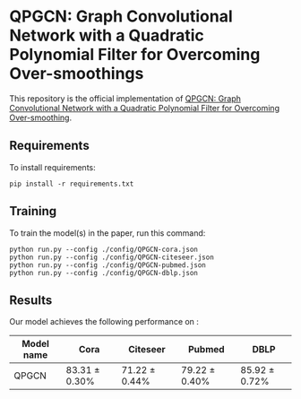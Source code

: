 <!-- >📋  A template [README.md](https://github.com/paperswithcode/releasing-research-code/blob/master/templates/README.md) for code accompanying a Machine Learning paper -->

# QPGCN: Graph Convolutional Network with a Quadratic Polynomial Filter for Overcoming Over-smoothings

This repository is the official implementation of [QPGCN: Graph Convolutional Network with a Quadratic Polynomial Filter for Overcoming Over-smoothing](https://link.springer.com/content/pdf/10.1007/s10489-022-03836-2.pdf).

## Requirements

To install requirements:

```setup
pip install -r requirements.txt
```

<!-- >📋  Describe how to set up the environment, e.g. pip/conda/docker commands, download datasets, etc... -->

## Training

To train the model(s) in the paper, run this command:

```train
python run.py --config ./config/QPGCN-cora.json
python run.py --config ./config/QPGCN-citeseer.json
python run.py --config ./config/QPGCN-pubmed.json
python run.py --config ./config/QPGCN-dblp.json
```

<!-- >📋  Describe how to train the models, with example commands on how to train the models in your paper, including the full training procedure and appropriate hyperparameters. -->

<!-- ## Evaluation

To evaluate my model on ImageNet, run:

```eval
python eval.py --model-file mymodel.pth --benchmark imagenet
```

>📋  Describe how to evaluate the trained models on benchmarks reported in the paper, give commands that produce the results (section below). -->

<!-- ## Pre-trained Models

You can download pretrained models here:

- [My awesome model](https://drive.google.com/mymodel.pth) trained on ImageNet using parameters x,y,z. 

>📋  Give a link to where/how the pretrained models can be downloaded and how they were trained (if applicable).  Alternatively you can have an additional column in your results table with a link to the models. -->

## Results

Our model achieves the following performance on :

<!-- ### [Image Classification on ImageNet](https://paperswithcode.com/sota/image-classification-on-imagenet) -->

| Model name         |        Cora      |      Citeseer    |      Pubmed      |      DBLP        |
| ------------------ | ---------------- | ---------------- | ---------------- | ---------------- |
|          QPGCN     | 83.31 $\pm$ 0.30\%  | 71.22 $\pm$ 0.44\%  | 79.22 $\pm$ 0.40\%  | 85.92 $\pm$ 0.72\%  |

<!-- >📋  Include a table of results from your paper, and link back to the leaderboard for clarity and context. If your main result is a figure, include that figure and link to the command or notebook to reproduce it.  -->


<!-- ## Contributing

>📋  Pick a licence and describe how to contribute to your code repository.  -->

